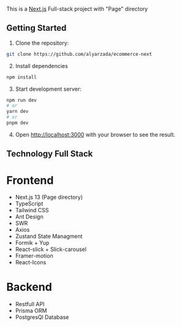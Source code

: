 This is a [Next.js](https://nextjs.org/) Full-stack project with "Page" directory

## Getting Started

1. Clone the repository:
```bash
git clone https://github.com/alyarzada/ecommerce-next
```

2. Install dependencies

```bash
npm install
```

3. Start development server:

```bash
npm run dev
# or
yarn dev
# or
pnpm dev
```

4. Open [http://localhost:3000](http://localhost:3000) with your browser to see the result.

## Technology Full Stack

# Frontend
- Next.js 13 (Page directory)
- TypeScript 
- Tailwind CSS
- Ant Design
- SWR
- Axios
- Zustand State Managment
- Formik + Yup
- React-slick + Slick-carousel
- Framer-motion
- React-Icons

# Backend
- Restfull API
- Prisma ORM
- PostgresQl Database


